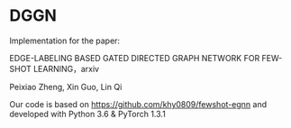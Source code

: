 # DGGN
Implementation for the paper:

EDGE-LABELING BASED GATED DIRECTED GRAPH NETWORK FOR FEW-SHOT LEARNING，arxiv

Peixiao Zheng, Xin Guo, Lin Qi

Our code is based on https://github.com/khy0809/fewshot-egnn and developed with Python 3.6 & PyTorch 1.3.1

